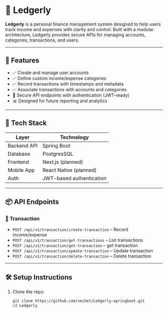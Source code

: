 ﻿# 📒 Ledgerly

**Ledgerly** is a personal finance management system designed to help users track income and expenses with clarity and control. Built with a modular architecture, Ledgerly provides secure APIs for managing accounts, categories, transactions, and users.

---

## 🚀 Features

- ✅ Create and manage user accounts
- ✅ Define custom income/expense categories
- ✅ Record transactions with timestamps and metadata
- ✅ Associate transactions with accounts and categories
- 🔐 Secure API endpoints with authentication (JWT-ready)
- 📊 Designed for future reporting and analytics

---

## 🧱 Tech Stack

| Layer       | Technology               |
| ----------- | ------------------------ |
| Backend API | Spring Boot              |
| Database    | PostgresSQL              |
| Frontend    | Next.js (planned)        |
| Mobile App  | React Native (planned)   |
| Auth        | JWT-based authentication |

---

## 📦 API Endpoints

### 💸 Transaction

- `POST /api/v1/transaction/create-transaction` – Record income/expense
- `POST /api/v1/transaction/get-transactions` – List transactions
- `POST /api/v1/transaction/get-transaction` – get transaction
- `POST /api/v1/transaction/update-transaction` – Update transaction
- `POST /api/v1/transaction/delete-transaction` – Delete transaction

---

## 🛠️ Setup Instructions

1. Clone the repo:
   ```bash
   git clone https://github.com/vechet/Ledgerly-springboot.git
   cd Ledgerly
   ```
